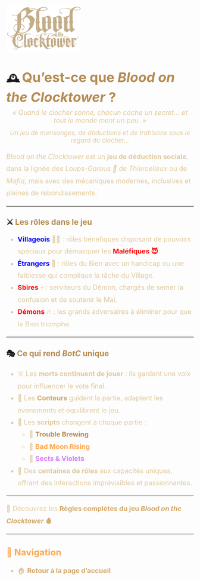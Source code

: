 <p align="left">
  <a href="/botc-fr-bambi/">
    <img src="images/logo.png" alt="Accueil BotC FR" width="200">
  </a>
</p>

# 🕰️ <span style="color:#b58b52; font-weight:bold; font-size:36px;">Qu’est-ce que <em>Blood on the Clocktower</em> ?</span>

<p style="text-align:center; color:#e0c99d; font-style:italic; font-size:18px; margin-top:-10px;">
  « Quand le clocher sonne, chacun cache un secret... et tout le monde ment un peu. »
</p>

<p style="text-align:center; color:#e0c99d; font-size:17px; margin-top:-5px;">
  <em>Un jeu de mensonges, de déductions et de trahisons sous le regard du clocher...</em>
</p>

<p style="color:#e0c99d; font-size:18px; line-height:1.8;">
<em>Blood on the Clocktower</em> est un <strong>jeu de déduction sociale</strong>, dans la lignée des 
<em>Loups-Garous 🐺 de Thiercelieux</em> ou de <em>Mafia</em>,  
mais avec des mécaniques modernes, inclusives et pleines de rebondissements.  
</p>

---

## ⚔️ <span style="color:#b58b52; font-weight:bold;">Les rôles dans le jeu</span>

<ul style="color:#e0c99d; font-size:18px; line-height:1.8;">
  <li>
    <strong><a href="./villageois.html" style="color:blue; font-weight:bold; text-decoration:none;">Villageois</a></strong> 🧑‍🌾 : rôles bénéfiques disposant de pouvoirs spéciaux pour démasquer les <span style="color:red; font-weight:bold;">Maléfiques 😈</span>.
  </li>
  <li>
    <strong><a href="./etrangers.html" style="color:blue; font-weight:bold; text-decoration:none;">Étrangers</a></strong> 🌙 : rôles du Bien avec un handicap ou une faiblesse qui complique la tâche du Village.
  </li>
  <li>
    <strong><a href="./sbires.html" style="color:red; font-weight:bold; text-decoration:none;">Sbires</a></strong> 💀 : serviteurs du Démon, chargés de semer la confusion et de soutenir le Mal.
  </li>
  <li>
    <strong><a href="./demons.html" style="color:red; font-weight:bold; text-decoration:none;">Démons</a></strong> 🔥 : les grands adversaires à éliminer pour que le Bien triomphe.
  </li>
</ul>

---

## 🎭 <span style="color:#b58b52; font-weight:bold;">Ce qui rend <em>BotC</em> unique</span>

<ul style="color:#e0c99d; font-size:18px; line-height:1.8;">
  <li>☠️ Les <strong>morts continuent de jouer</strong> : ils gardent une voix pour influencer le vote final.</li>
  <li>📜 Les <strong><a href="./conteur.html" style="color:#d4a76a; font-weight:bold; text-decoration:none;">Conteurs</a></strong> guident la partie, adaptent les événements et équilibrent le jeu.</li>
  <li>🧩 Les <strong>scripts</strong> changent à chaque partie :
    <ul>
      <li>🍺 <a href="./trouble_brewing.html" style="color:#b58b52; font-weight:bold; text-decoration:none;">Trouble Brewing</a></li>
      <li>🌙 <a href="./bmr.html" style="color:#ffa64d; font-weight:bold; text-decoration:none;">Bad Moon Rising</a></li>
      <li>💐 <a href="./sv.html" style="color:#d67bff; font-weight:bold; text-decoration:none;">Sects & Violets</a></li>
    </ul>
  </li>
  <li>🔮 Des <strong>centaines de rôles</strong> aux capacités uniques, offrant des interactions imprévisibles et passionnantes.</li>
</ul>

---

<p style="color:#e0c99d; font-size:18px; line-height:1.8;">
📘 Découvrez les <a href="./regles.html" style="color:#d4a76a; font-weight:bold; text-decoration:none;">Règles complètes du jeu <em>Blood on the Clocktower</em> 🩸</a>
</p>

---

<h2 style="color:#ffa64d; font-weight:bold; font-size:24px;">📂 Navigation</h2>

<ul style="color:#e0c99d; font-size:18px; line-height:1.7;">
  <li>🏠 <a href="./index.html" style="color:#d4a76a; font-weight:bold; text-decoration:none;">Retour à la page d’accueil</a></li>
</ul>


